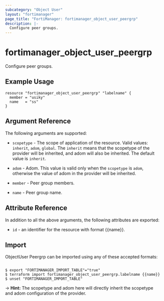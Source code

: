 ```yaml
---
subcategory: "Object User"
layout: "fortimanager"
page_title: "FortiManager: fortimanager_object_user_peergrp"
description: |-
  Configure peer groups.
---
```


# fortimanager_object_user_peergrp
Configure peer groups.

## Example Usage

```hcl
resource "fortimanager_object_user_peergrp" "labelname" {
  member = "usiky"
  name   = "ss"
}
```

## Argument Reference


The following arguments are supported:

* `scopetype` - The scope of application of the resource. Valid values: `inherit`, `adom`, `global`. The `inherit` means that the scopetype of the provider will be inherited, and adom will also be inherited. The default value is `inherit`.
* `adom` - Adom. This value is valid only when the `scopetype` is `adom`, otherwise the value of adom in the provider will be inherited.

* `member` - Peer group members.
* `name` - Peer group name.


## Attribute Reference

In addition to all the above arguments, the following attributes are exported:
* `id` - an identifier for the resource with format {{name}}.

## Import

ObjectUser Peergrp can be imported using any of these accepted formats:
```

$ export "FORTIMANAGER_IMPORT_TABLE"="true"
$ terraform import fortimanager_object_user_peergrp.labelname {{name}}
$ unset "FORTIMANAGER_IMPORT_TABLE"
```
-> **Hint:** The scopetype and adom here will directly inherit the scopetype and adom configuration of the provider.
